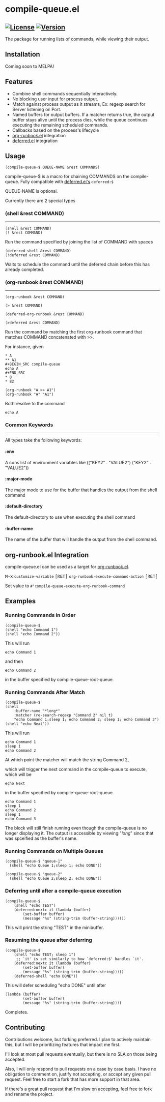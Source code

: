 # compile-queue.el
[![License](https://img.shields.io/badge/license-GPL_3-green.svg)](https://www.gnu.org/licenses/gpl-3.0.txt)
[![Version](https://img.shields.io/github/v/tag/tyler-dodge/compile-queue)](https://github.com/tyler-dodge/compile-queue/releases)
---

The package for running lists of commands, while viewing their output.

## Installation

Coming soon to MELPA!

## Features

* Combine shell commands sequentially interactively.
* No blocking user input for process output.
* Match against process output as it streams, Ex: regexp search for Server listening on Port.
* Named buffers for output buffers.
If a matcher returns true, the output buffer stays alive until the process dies,
while the queue continues executing the remaining scheduled commands.
* Callbacks based on the process's lifecycle
* [org-runbook.el](https://github.com/tyler-dodge/org-runbook) integration
* [deferred.el](https://github.com/kiwanami/emacs-deferred) integration

## Usage

```
(compile-queue-$ QUEUE-NAME &rest COMMANDS)
```
compile-queue-$ is a macro for chaining COMMANDS on the compile-queue.
Fully compatible with [deferred.el's](https://github.com/kiwanami/emacs-deferred) `deferred:$`

QUEUE-NAME is optional.

Currently there are 2 special types

### (shell &rest COMMAND)
---

```
(shell &rest COMMAND)
(! &rest COMMAND)
```

Run the command specified by joining
the list of COMMAND with spaces


```
(deferred-shell &rest COMMAND)
(!deferred &rest COMMAND)
```

Waits to schedule the command until the deferred chain before
this has already completed.


### (org-runbook &rest COMMAND)
---

```
(org-runbook &rest COMMAND)

(> &rest COMMAND)

(deferred-org-runbook &rest COMMAND)

(>deferred &rest COMMAND)
```

Run the command by matching the first org-runbook command that matches
COMMAND concatenated with >>.

For instance, given

```
* A
** A1
#+BEGIN_SRC compile-queue
echo A
#+END_SRC
* B
* B2
```

```
(org-runbook "A >> A1")
(org-runbook "A" "A1")
```

Both resolve to the command

```
echo A
```

### Common Keywords
---

All types take the following keywords:


#### :env
A cons list of environment variables like (("KEY2" . "VALUE2") ("KEY2" . "VALUE2"))

#### :major-mode
The major mode to use for the buffer that handles the output from the shell command

#### :default-directory
The default-directory to use when executing the shell command

#### :buffer-name
The name of the buffer that will handle the output from the shell command.

## org-runbook.el Integration

compile-queue.el can be used as a target for [org-runbook.el](https://github.com/tyler-dodge/org-runbook).

<kbd>M-x</kbd> `customize-variable` <kbd>[RET]</kbd> `org-runbook-execute-command-action` <kbd>[RET]</kbd>

Set value to `#'compile-queue-execute-org-runbook-command`

## Examples

### Running Commands in Order

```
(compile-queue-$
(shell "echo Command 1")
(shell "echo Command 2"))
```

This will run
```
echo Command 1
```

and then

```
echo Command 2
```

in the buffer specified by compile-queue-root-queue.


### Running Commands After Match

```
(compile-queue-$
(shell
    :buffer-name "*long*"
    :matcher (re-search-regexp "Command 2" nil t)
    "echo Command 1;sleep 1; echo Command 2; sleep 1; echo Command 3")
(shell "echo Next"))
```

This will run

```
echo Command 1
sleep 1
echo Command 2
```

At which point the matcher will match the string Command 2,

which will trigger the next command in the compile-queue to execute,
which will be

```
echo Next
```

in the buffer specified by compile-queue-root-queue.


```
echo Command 1
sleep 1
echo Command 2
sleep 1
echo Command 3
```

The block will still finish running even though the compile-queue is no longer displaying it. The output is accessible by viewing "*long*" since that was spceified as the buffer's name.


### Running Commands on Multiple Queues

```
(compile-queue-$ "queue-1"
  (shell "echo Queue 1;sleep 1; echo DONE"))

(compile-queue-$ "queue-2"
  (shell "echo Queue 2;sleep 2; echo DONE"))
```

### Deferring until after a compile-queue execution

```
(compile-queue-$
    (shell "echo TEST")
    (deferred:nextc it (lambda (buffer)
        (set-buffer buffer)
        (message "%s" (string-trim (buffer-string))))))
```

This will print the string "TEST" in the minibuffer.

### Resuming the queue after deferring
```
(compile-queue-$
    (shell "echo TEST; sleep 1")
     ;; `it' is set similarly to how `deferred:$' handles `it'.
    (deferred:nextc it (lambda (buffer)
        (set-buffer buffer)
        (message "%s" (string-trim (buffer-string)))))
    (deferred-shell "echo DONE"))
```

This will defer scheduling "echo DONE" until after

```
(lambda (buffer)
        (set-buffer buffer)
        (message "%s" (string-trim (buffer-string))))
```

Completes.

## Contributing

Contributions welcome, but forking preferred.
I plan to actively maintain this, but I will be prioritizing features that impact me first.

I'll look at most pull requests eventually, but there is no SLA on those being accepted.

Also, I will only respond to pull requests on a case by case basis.
I have no obligation to comment on, justify not accepting, or accept any given pull request.
Feel free to start a fork that has more support in that area.

If there's a great pull request that I'm slow on accepting, feel free to fork and rename the project.
